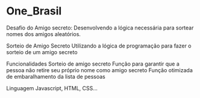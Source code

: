 # One_Brasil
Desafio do Amigo secreto: Desenvolvendo a lógica necessária para sortear nomes dos amigos aleatórios.

Sorteio de Amigo Secreto
Utilizando a  lógica de programação para fazer o sorteio de um amigo secreto

Funcionalidades
Sorteio de amigo secreto
Função para garantir que a pessoa não retire seu próprio nome como amigo secreto
Função otimizada de embaralhamento da lista de pessoas

Linguagem
Javascript, HTML, CSS...


